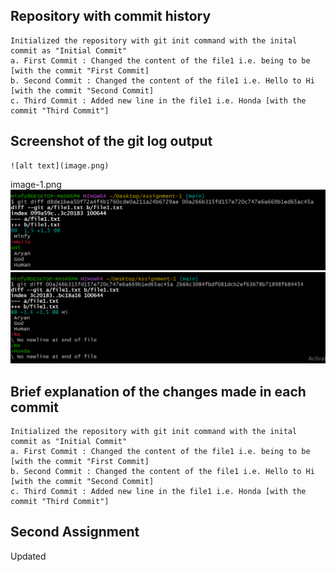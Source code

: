 ## Repository with commit history
    Initialized the repository with git init command with the inital commit as "Initial Commit"
    a. First Commit : Changed the content of the file1 i.e. being to be [with the commit "First Commit]
    b. Second Commit : Changed the content of the file1 i.e. Hello to Hi [with the commit "Second Commit]
    c. Third Commit : Added new line in the file1 i.e. Honda [with the commit "Third Commit"]

## Screenshot of the git log output
    ![alt text](image.png)
   image-1.png
    ![alt text](image-2.png)
    ![alt text](image-3.png)

## Brief explanation of the changes made in each commit
    Initialized the repository with git init command with the inital commit as "Initial Commit"
    a. First Commit : Changed the content of the file1 i.e. being to be [with the commit "First Commit]
    b. Second Commit : Changed the content of the file1 i.e. Hello to Hi [with the commit "Second Commit]
    c. Third Commit : Added new line in the file1 i.e. Honda [with the commit "Third Commit"]

## Second Assignment 
   Updated
